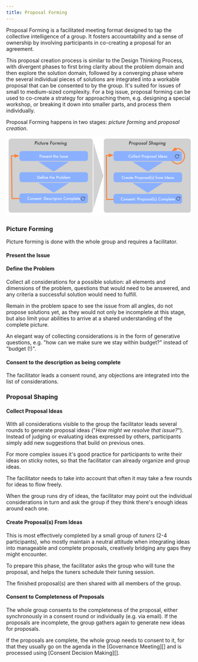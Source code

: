 ```yaml
---
title: Proposal Forming
---
```



Proposal Forming is a facilitated meeting format designed to tap the collective intelligence of a group. It fosters accountability and a sense of ownership by involving participants in co-creating a proposal for an agreement.

This proposal creation process is similar to the Design Thinking Process, with divergent phases to first bring clarity about the problem domain and then explore the solution domain, followed by a converging phase where the several individual pieces of solutions are integrated into a workable proposal that can be consented to by the group. It's suited for  issues of small to medium-sized complexity. For a big issue, proposal forming can be used to co-create a strategy for approaching them, e.g. designing a special workshop, or breaking it down into smaller parts, and process them individually.

Proposal Forming happens in two stages: *picture forming* and *proposal creation*.

![Picture Forming and Proposal Shaping](img/proposal-creation.png)


### Picture Forming ###

Picture forming is done with the whole group and requires a facilitator.

#### Present the Issue ####

#### Define the Problem ####

Collect all considerations for a possible solution: all elements and dimensions of the problem, questions that would need to be answered, and any criteria a successful solution would need to fulfill. 

Remain in the problem space to see the issue from all angles, do not propose solutions yet, as they would not only be incomplete at this stage, but also limit your abilities to arrive at a shared understanding of the complete picture. 

An elegant way of collecting considerations is in the form of generative questions, e.g. "how can we make sure we stay within budget?" instead of "budget (!)". 


#### Consent to the description as being complete ####

The facilitator leads a consent round, any objections are integrated into the list of considerations.

### Proposal Shaping ###

#### Collect Proposal Ideas ####

With all considerations visible to the group the facilitator leads several rounds to generate proposal ideas ("_How might we resolve that issue?_"). Instead of judging or evaluating ideas expressed by others, participants simply add new suggestions that build on previous ones.

For more complex issues it's good practice for participants to write their ideas on sticky notes, so that the facilitator can already organize and group ideas.

The facilitator needs to take into account that often it may take a few rounds for ideas to flow freely.

When the group runs dry of ideas, the facilitator may point out the individual considerations in turn and ask the group if they think there's enough ideas around each one.


#### Create Proposal(s) From Ideas ####

This is most effectively completed by a small group of _tuners_ (2-4 participants), who mostly maintain a neutral attitude when integrating ideas into manageable and complete proposals, creatively bridging any gaps they might encounter. 

To prepare this phase, the facilitator asks the group who will tune the proposal, and helps the tuners schedule their tuning session.

The finished proposal(s) are then shared with all members of the group.

#### Consent to Completeness of Proposals ####

The whole group consents to the completeness of the proposal, either synchronously in a consent round or individually (e.g. via email). If the proposals are incomplete, the group gathers again to generate new ideas for proposals.

If the proposals are complete, the whole group needs to consent to it, for that they usually go on the agenda in the [Governance Meeting][] and is processed using [Consent Decision Making][].